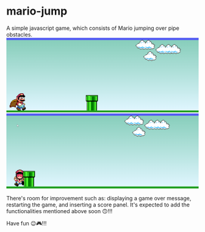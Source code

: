 # mario-jump

A simple javascript game, which consists of Mario jumping over pipe obstacles.
![Alt text](/images/image.png)
![Alt text](/images/image2.png)

There's room for improvement such as: displaying a game over message, restarting the game, and inserting a score panel.
It's expected to add the functionalities mentioned above soon 🙃!!!

Have fun 😉🎮!!!
